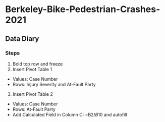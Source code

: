 # Berkeley-Bike-Pedestrian-Crashes-2021
## Data Diary
### Steps
1. Bold top row and freeze
2. Insert Pivot Table 1
* Values: Case Number
* Rows: Injury Severity and At-Fault Party
3. Insert Pivot Table 2
* Values: Case Number
* Rows: At-Fault Party
* Add Calculated Field in Column C: =B2/$B$10 and autofill
